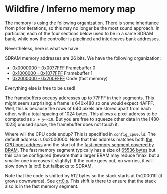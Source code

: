 # Wildfire / Inferno memory map

The memory is using the following organization. There is some inheritance from prior iterations, so this may no longer be the most sound approach. In particular, each of the four sections below used to be in a same SDRAM bank, while now the controller is pipelined and interleaves bank addresses.

Nevertheless, here is what we have:

SDRAM memory addresses are 26 bits. We have the following organization:
- [0x0000000 - 0x0077FFF]() Framebuffer 0
- [0x1000000 - 0x1077FFF]() Framebuffer 1
- [0x2000000 - 0x200FFFF]() Code (fast memory)

Everything else is free to be used!

The framebuffers occupy addresses up to 77FFF in their segments. This might seem surprising: a frame is 640x480 so one would expect 4AFFF. Well, this is because the rows of 640 pixels are stored apart from each other, with a total spacing of 1024 bytes. This allows a pixel address to be computed as `x + y<<10`. But you are free to  squeeze other data in the [480-1023] unused space, the framebuffer does not touch it.

Where will the CPU code endup? This is specified in `config_cpu0.ld`. The default address is 0x2000000. Note that this address matches both [the CPU boot address](../wildfire.si) and the start of the [fast memory segment covered by BRAM](../wildfire.si). The fast memory segment typically has a size of [65536 bytes](../ash/bram_segment_ram_32bits.si) but this can be configured (beware that a larger BRAM may reduce fmax, but a smaller one increases it slightly). If the code goes out, no worries, it will slow down (a lot!) but fallbacks to SDRAM.

Note that the code is shifted by 512 bytes so the stack starts at 0x20001ff (it grows downwards). See [crt0.s](../smoke/crt0.s). This shift is there to ensure that the stack also is in the fast memory segment.
